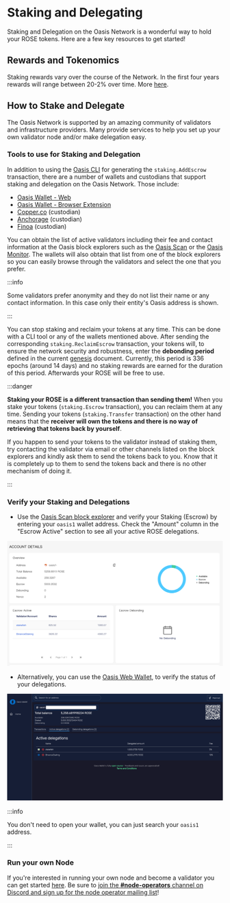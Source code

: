 # Staking and Delegating

Staking and Delegation on the Oasis Network is a wonderful way to hold your ROSE
tokens.
Here are a few key resources to get started!

## Rewards and Tokenomics

Staking rewards vary over the course of the Network. In the first four years rewards will range between 20-2% over time. More [here](../oasis-network/token-metrics-and-distribution.mdx#staking-incentives).

## How to Stake and Delegate

The Oasis Network is supported by an amazing community of validators and infrastructure providers. Many provide services to help you set up your own validator node and/or make delegation easy.

### Tools to use for Staking and Delegation

In addition to using the [Oasis CLI](cli/README.md) for generating the `staking.AddEscrow` transaction, there are a number of wallets and custodians that support staking and delegation on the Oasis Network. Those include:

* [Oasis Wallet - Web](oasis-wallets/web.md)
* [Oasis Wallet - Browser Extension](oasis-wallets/browser-extension.md)
* [Copper.co](staking-and-delegating.md#rewards-and-tokenonomics) (custodian)
* [Anchorage](https://anchorage.com) (custodian)
* [Finoa](https://finoa.io) (custodian)

You can obtain the list of active validators including their fee and contact information at the Oasis block explorers such as the [Oasis Scan](https://www.oasisscan.com/validators) or the [Oasis Monitor](https://oasismonitor.com/validators). The wallets will also obtain that list from one of the block explorers so you can easily browse through the validators and select the one that you prefer.

:::info

Some validators prefer anonymity and they do not list their name or any contact information. In this case only their entity's Oasis address is shown.

:::

You can stop staking and reclaim your tokens at any time. This can be done with a CLI tool or any of the wallets mentioned above. After sending the corresponding `staking.ReclaimEscrow` transaction, your tokens will, to ensure the network security and robustness, enter the **debonding period** defined in the current [genesis](../../node/mainnet/README.md) document. Currently, this period is 336 epochs (around 14 days) and no staking rewards are earned for the duration of this period. Afterwards your ROSE will be free to use.

:::danger

**Staking your ROSE is a different transaction than sending them!** When you stake your tokens (`staking.Escrow` transaction), you can reclaim them at any time. Sending your tokens (`staking.Transfer` transaction) on the other hand means that the **receiver will own the tokens and there is no way of retrieving that tokens back by yourself**.

If you happen to send your tokens to the validator instead of staking them, try contacting the validator via email or other channels listed on the block explorers and kindly ask them to send the tokens back to you. Know that it is completely up to them to send the tokens back and there is no other mechanism of doing it.

:::

### Verify your Staking and Delegations

* Use the [Oasis Scan block explorer](https://www.oasisscan.com) and verify your Staking (Escrow) by entering your `oasis1` wallet address. Check the "Amount" column in the "Escrow Active" section to see all your active ROSE delegations.

![Account details of entered oasis1 address in Oasis Scan](../images/manage-tokens/oasisscan_account_details.png)

* Alternatively, you can use the [Oasis Web Wallet](https://wallet.oasis.io), to verify the status of your delegations.

![Account details of searched oasis1 address in Official Web Wallet](../images/wallet/web/active_delegations.png)

:::info

You don't need to open your wallet, you can just search your `oasis1` address.

:::



### Run your own Node

If you're interested in running your own node and become a validator you can get started [here](../../node/README.mdx). Be sure to [join the **#node-operators** channel on Discord and sign up for the node operator mailing list](../../get-involved/README.md)!
